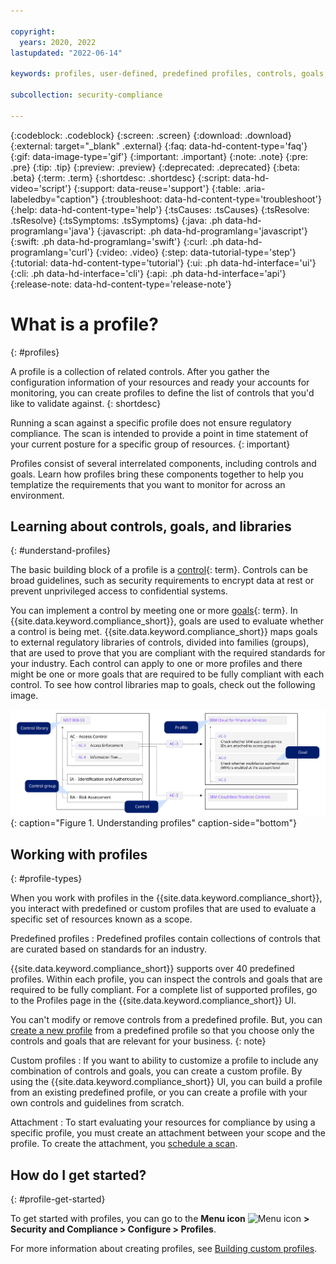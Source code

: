 ```yaml
---

copyright:
  years: 2020, 2022
lastupdated: "2022-06-14"

keywords: profiles, user-defined, predefined profiles, controls, goals, nist, best practices, security, compliance

subcollection: security-compliance

---
```


{:codeblock: .codeblock}
{:screen: .screen}
{:download: .download}
{:external: target="_blank" .external}
{:faq: data-hd-content-type='faq'}
{:gif: data-image-type='gif'}
{:important: .important}
{:note: .note}
{:pre: .pre}
{:tip: .tip}
{:preview: .preview}
{:deprecated: .deprecated}
{:beta: .beta}
{:term: .term}
{:shortdesc: .shortdesc}
{:script: data-hd-video='script'}
{:support: data-reuse='support'}
{:table: .aria-labeledby="caption"}
{:troubleshoot: data-hd-content-type='troubleshoot'}
{:help: data-hd-content-type='help'}
{:tsCauses: .tsCauses}
{:tsResolve: .tsResolve}
{:tsSymptoms: .tsSymptoms}
{:java: .ph data-hd-programlang='java'}
{:javascript: .ph data-hd-programlang='javascript'}
{:swift: .ph data-hd-programlang='swift'}
{:curl: .ph data-hd-programlang='curl'}
{:video: .video}
{:step: data-tutorial-type='step'}
{:tutorial: data-hd-content-type='tutorial'}
{:ui: .ph data-hd-interface='ui'}
{:cli: .ph data-hd-interface='cli'}
{:api: .ph data-hd-interface='api'}
{:release-note: data-hd-content-type='release-note'}


# What is a profile?
{: #profiles}

A profile is a collection of related controls. After you gather the configuration information of your resources and ready your accounts for monitoring, you can create profiles to define the list of controls that you'd like to validate against.
{: shortdesc} 


Running a scan against a specific profile does not ensure regulatory compliance. The scan is intended to provide a point in time statement of your current posture for a specific group of resources.
{: important}


Profiles consist of several interrelated components, including controls and goals. Learn how profiles bring these components together to help you templatize the requirements that you want to monitor for across an environment.

## Learning about controls, goals, and libraries
{: #understand-profiles}

The basic building block of a profile is a [control](#x2018434){: term}. Controls can be broad guidelines, such as security requirements to encrypt data at rest or prevent unprivileged access to confidential systems.

You can implement a control by meeting one or more [goals](#x2117978){: term}. In {{site.data.keyword.compliance_short}}, goals are used to evaluate whether a control is being met. {{site.data.keyword.compliance_short}} maps goals to external regulatory libraries of controls, divided into families (groups), that are used to prove that you are compliant with the required standards for your industry. Each control can apply to one or more profiles and there might be one or more goals that are required to be fully compliant with each control. To see how control libraries map to goals, check out the following image.

![Profile layout shown in diagram format. The information that is shown in the image is described in the surrounding text.](/images/profiles.svg){: caption="Figure 1. Understanding profiles" caption-side="bottom"}



## Working with profiles
{: #profile-types}

When you work with profiles in the {{site.data.keyword.compliance_short}}, you interact with predefined or custom profiles that are used to evaluate a specific set of resources known as a scope.

Predefined profiles
:   Predefined profiles contain collections of controls that are curated based on standards for an industry. 

   {{site.data.keyword.compliance_short}} supports over 40 predefined profiles. Within each profile, you can inspect the controls and goals that are required to be fully compliant. For a complete list of supported profiles, go to the Profiles page in the {{site.data.keyword.compliance_short}} UI.

   You can't modify or remove controls from a predefined profile. But, you can [create a new profile](/docs/security-compliance?topic=security-compliance-custom-profiles) from a predefined profile so that you choose only the controls and goals that are relevant for your business.
   {: note}


Custom profiles
:   If you want to ability to customize a profile to include any combination of controls and goals, you can create a custom profile. By using the {{site.data.keyword.compliance_short}} UI, you can build a profile from an existing predefined profile, or you can create a profile with your own controls and guidelines from scratch.


Attachment
:   To start evaluating your resources for compliance by using a specific profile, you must create an attachment between your scope and the profile. To create the attachment, you [schedule a scan](/docs/security-compliance?topic=security-compliance-schedule-scan). 


## How do I get started?
{: #profile-get-started}

To get started with profiles, you can go to the **Menu icon** ![Menu icon](../icons/icon_hamburger.svg) **> Security and Compliance > Configure > Profiles**.

For more information about creating profiles, see [Building custom profiles](/docs/security-compliance?topic=security-compliance-custom-profiles).

